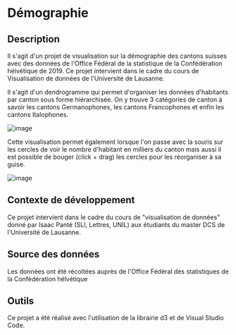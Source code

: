 # Démographie
## Description 
Il s'agit d'un projet de visualisation sur la démographie des cantons suisses avec des données de l'Office Fédéral de la statistique de la Confédération hélvétique de 2019. Ce projet intervient dans le cadre du cours de Visualisation de données de l'Université de Lausanne.  

Il s'agit d'un dendrogramme qui permet d'organiser les données d'habitants par canton sous forme hiérarchisée. On y trouve 3 catégories de canton à savoir les cantons Germanophones, les cantons Francophones et enfin les cantons Italophones. 

![image](https://user-images.githubusercontent.com/100667439/170717208-cf70f1e9-3f4a-434b-9415-21471efbc9d2.png)

Cette visualisation permet également lorsque l'on passe avec la souris sur les cercles de voir le nombre d'habitant en milliers du canton mais aussi il est possible de bouger (click + drag) les cercles pour les réorganiser à sa guise. 

![image](https://user-images.githubusercontent.com/100705690/170721828-33b320fa-658e-41b3-a936-c76e839b0bed.png)

## Contexte de développement
Ce projet intervient dans le cadre du cours de "visualisation de données" donné par Isaac Panté (SLI, Lettres, UNIL) aux étudiants du master DCS de l'Université de Lausanne.

## Source des données 
Les données ont été récoltées auprès de l'Office Fédéral des statistiques de la Confédération hélvétique

## Outils 
Ce projet a été réalisé avec l'utilisation de la librairie d3 et de Visual Studio Code. 
